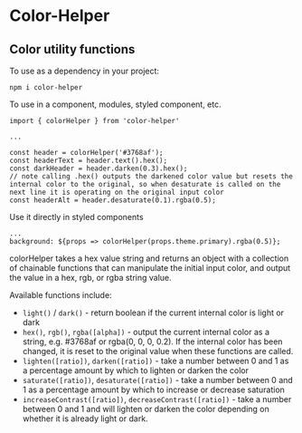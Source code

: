 # Color-Helper 
##  Color utility functions

To use as a dependency in your project:
```
npm i color-helper
```

To use in a component, modules, styled component, etc.

```
import { colorHelper } from 'color-helper'

...

const header = colorHelper('#3768af');
const headerText = header.text().hex();
const darkHeader = header.darken(0.3).hex();
// note calling .hex() outputs the darkened color value but resets the internal color to the original, so when desaturate is called on the next line it is operating on the original input color
const headerAlt = header.desaturate(0.1).rgba(0.5);
```

Use it directly in styled components
```
...
background: ${props => colorHelper(props.theme.primary).rgba(0.5)};
```

colorHelper takes a hex value string and returns an object with a collection of chainable functions that can manipulate the initial input color, and output the value in a hex, rgb, or rgba string value.

Available functions include:
* `light()` / `dark()` - return boolean if the current internal color is light or dark
* `hex()`, `rgb()`, `rgba([alpha])` - output the current internal color as a string, e.g. #3768af or rgba(0, 0, 0, 0.2). If the internal color has been changed, it is reset to the original value when these functions are called.
* `lighten([ratio])`, `darken([ratio])` - take a number between 0 and 1 as a percentage amount by which to lighten or darken the color
* `saturate([ratio])`, `desaturate([ratio])` - take a number between 0 and 1 as a percentage amount by which to increase or decrease saturation
* `increaseContrast([ratio])`, `decreaseContrast([ratio])` - take a number between 0 and 1 and will lighten or darken the color depending on whether it is already light or dark. 


